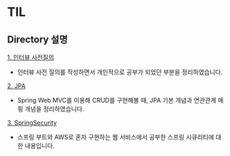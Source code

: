 # TIL

## Directory 설명
[1. 인터뷰 사전질의 ](https://github.com/SeolYoungKim/TIL/tree/main/%E1%84%8B%E1%85%B5%E1%86%AB%E1%84%90%E1%85%A5%E1%84%87%E1%85%B2%20%E1%84%89%E1%85%A1%E1%84%8C%E1%85%A5%E1%86%AB%E1%84%8C%E1%85%B5%E1%86%AF%E1%84%8B%E1%85%B4)
  - 인터뷰 사전 질의를 작성하면서 개인적으로 공부가 되었던 부분을 정리하였습니다.


[2. JPA](https://github.com/SeolYoungKim/TIL/tree/main/JPA)
  - Spring Web MVC를 이용해 CRUD를 구현해볼 때, JPA 기본 개념과 연관관계 매핑 개념을 정리하였습니다. 


[3. SpringSecurity](https://github.com/SeolYoungKim/TIL/blob/main/Spring_Security/%E1%84%8C%E1%85%AE%E1%86%BC%E1%84%8B%E1%85%AD3%20%E1%84%89%E1%85%B3%E1%84%91%E1%85%B3%E1%84%85%E1%85%B5%E1%86%BC%20%E1%84%89%E1%85%B5%E1%84%8F%E1%85%B2%E1%84%85%E1%85%B5%E1%84%90%E1%85%B5%20%26%20OAuth%202%200.md)
  - 스프링 부트와 AWS로 혼자 구현하는 웹 서비스에서 공부한 스프링 시큐리티에 대한 내용입니다.
